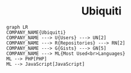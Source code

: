 <h1 align="center">Ubiquiti</h1>

```mermaid
graph LR
COMPANY_NAME{Ubiquiti}
COMPANY_NAME ---> U{Users} ---> UN[2]
COMPANY_NAME ---> R{Repositories} ---> RN[2]
COMPANY_NAME ---> G{Gists} ---> GN[5]
COMPANY_NAME ---> ML{Most Used<br>Languages}
ML --> PHP[PHP]
ML --> JavaScript[JavaScript]
```
